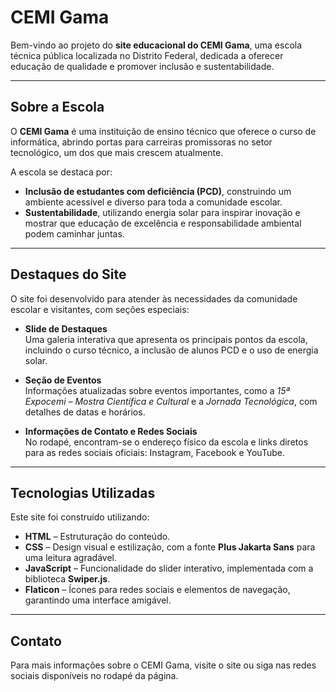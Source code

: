 # CEMI Gama

Bem-vindo ao projeto do **site educacional do CEMI Gama**, uma escola técnica pública localizada no Distrito Federal, dedicada a oferecer educação de qualidade e promover inclusão e sustentabilidade.

---

## Sobre a Escola

O **CEMI Gama** é uma instituição de ensino técnico que oferece o curso de informática, abrindo portas para carreiras promissoras no setor tecnológico, um dos que mais crescem atualmente.

A escola se destaca por:

- **Inclusão de estudantes com deficiência (PCD)**, construindo um ambiente acessível e diverso para toda a comunidade escolar.
- **Sustentabilidade**, utilizando energia solar para inspirar inovação e mostrar que educação de excelência e responsabilidade ambiental podem caminhar juntas.

---

## Destaques do Site

O site foi desenvolvido para atender às necessidades da comunidade escolar e visitantes, com seções especiais:

- **Slide de Destaques**  
  Uma galeria interativa que apresenta os principais pontos da escola, incluindo o curso técnico, a inclusão de alunos PCD e o uso de energia solar.

- **Seção de Eventos**  
  Informações atualizadas sobre eventos importantes, como a *15ª Expocemi – Mostra Científica e Cultural* e a *Jornada Tecnológica*, com detalhes de datas e horários.

- **Informações de Contato e Redes Sociais**  
  No rodapé, encontram-se o endereço físico da escola e links diretos para as redes sociais oficiais: Instagram, Facebook e YouTube.

---

## Tecnologias Utilizadas

Este site foi construído utilizando:

- **HTML** – Estruturação do conteúdo.
- **CSS** – Design visual e estilização, com a fonte **Plus Jakarta Sans** para uma leitura agradável.
- **JavaScript** – Funcionalidade do slider interativo, implementada com a biblioteca **Swiper.js**.
- **Flaticon** – Ícones para redes sociais e elementos de navegação, garantindo uma interface amigável.

---

## Contato

Para mais informações sobre o CEMI Gama, visite o site ou siga nas redes sociais disponíveis no rodapé da página.
